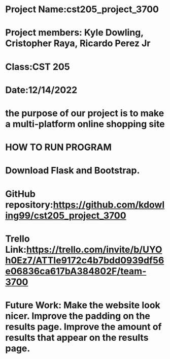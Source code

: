 # Project Name:cst205_project_3700
# Project members: Kyle Dowling, Cristopher Raya, Ricardo Perez Jr
# Class:CST 205
# Date:12/14/2022
# the purpose of our project is to make a multi-platform online shopping site
# HOW TO RUN PROGRAM
#   Download Flask and Bootstrap.
# GitHub repository:https://github.com/kdowling99/cst205_project_3700
# Trello Link:https://trello.com/invite/b/UYOh0Ez7/ATTIe9172c4b7bdd0939df56e06836ca617bA384802F/team-3700
# Future Work: Make the website look nicer. Improve the padding on the results page. Improve the amount of results that appear on the results page.
